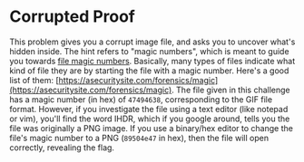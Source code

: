 # Corrupted Proof
This problem gives you a corrupt image file, and asks you to uncover what's hidden inside. The hint
refers to "magic numbers", which is meant to guide you towards 
[file magic numbers](https://en.wikipedia.org/wiki/File_format#Magic_number). Basically, many types
of files indicate what kind of file they are by starting the file with a magic number. Here's a good
list of them: [https://asecuritysite.com/forensics/magic](https://asecuritysite.com/forensics/magic).
The file given in this challenge has a magic number (in hex) of `47494638`, corresponding to the GIF
file format. However, if you investigate the file using a text editor (like notepad or vim), you'll
find the word IHDR, which if you google around, tells you the file was originally a PNG image. If
you use a binary/hex editor to change the file's magic number to a PNG (`89504e47` in hex), then the
file will open correctly, revealing the flag.

